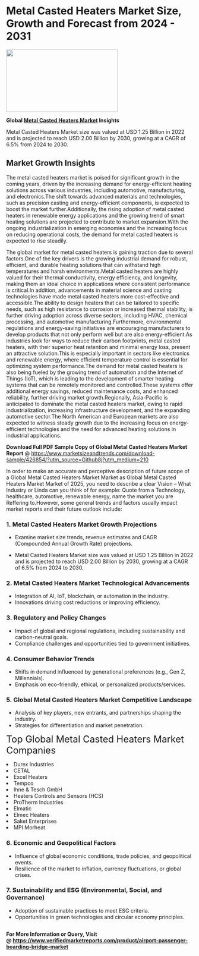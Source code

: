 <H1>Metal Casted Heaters Market Size, Growth and Forecast from 2024 - 2031</H1><img class="aligncenter size-medium wp-image-584254" src="https://thirdeyenews.in/wp-content/uploads/2024/09/Global-Market-Research-300x168.jpeg" alt="" width="300" height="168" /><p><strong>Global&nbsp;<a href="https://www.marketsizeandtrends.com/download-sample/426854/?utm_source=Github8j?utm_medium=210">Metal Casted Heaters Market</a> Insights</strong></p><p>Metal Casted Heaters Market size was valued at USD 1.25 Billion in 2022 and is projected to reach USD 2.00 Billion by 2030, growing at a CAGR of 6.5% from 2024 to 2030.</p><p><h2>Market Growth Insights</h2> <p>The metal casted heaters market is poised for significant growth in the coming years, driven by the increasing demand for energy-efficient heating solutions across various industries, including automotive, manufacturing, and electronics.The shift towards advanced materials and technologies, such as precision casting and energy-efficient components, is expected to boost the market further.Additionally, the rising adoption of metal casted heaters in renewable energy applications and the growing trend of smart heating solutions are projected to contribute to market expansion.With the ongoing industrialization in emerging economies and the increasing focus on reducing operational costs, the demand for metal casted heaters is expected to rise steadily.</p> <p>The global market for metal casted heaters is gaining traction due to several factors.One of the key drivers is the growing industrial demand for robust, efficient, and durable heating solutions that can withstand high temperatures and harsh environments.Metal casted heaters are highly valued for their thermal conductivity, energy efficiency, and longevity, making them an ideal choice in applications where consistent performance is critical.In addition, advancements in material science and casting technologies have made metal casted heaters more cost-effective and accessible.The ability to design heaters that can be tailored to specific needs, such as high resistance to corrosion or increased thermal stability, is further driving adoption across diverse sectors, including HVAC, chemical processing, and automotive manufacturing.Furthermore, environmental regulations and energy-saving initiatives are encouraging manufacturers to develop products that not only perform well but are also energy-efficient.As industries look for ways to reduce their carbon footprints, metal casted heaters, with their superior heat retention and minimal energy loss, present an attractive solution.This is especially important in sectors like electronics and renewable energy, where efficient temperature control is essential for optimizing system performance.The demand for metal casted heaters is also being fueled by the growing trend of automation and the Internet of Things (IoT), which is leading to the development of smarter heating systems that can be remotely monitored and controlled.These systems offer additional energy savings, reduced maintenance costs, and enhanced reliability, further driving market growth.Regionally, Asia-Pacific is anticipated to dominate the metal casted heaters market, owing to rapid industrialization, increasing infrastructure development, and the expanding automotive sector.The North American and European markets are also expected to witness steady growth due to the increasing focus on energy-efficient technologies and the need for advanced heating solutions in industrial applications.<p><span class=""><strong>Download Full PDF Sample Copy of Global Metal Casted Heaters Market Report</strong> @ <a href="https://www.marketsizeandtrends.com/download-sample/426854/?utm_source=Github8j?utm_medium=210" target="_blank">https://www.marketsizeandtrends.com/download-sample/426854/?utm_source=Github8j?utm_medium=210</a></span></p><p>In order to make an accurate and perceptive description of future scope of a Global&nbsp;Metal Casted Heaters Market Market as Global&nbsp;Metal Casted Heaters Market Market of 2025, you need to describe a clear Vision &ndash; What Industry or Linda can you think of for example: Quote from a Technology, healthcare, automotive, renewable energy, name the market you are Reffering to.However, some general trends and factors usually impact market reports and their future outlook include:</p><h3>1.&nbsp;<strong>Metal Casted Heaters Market Growth Projections</strong></h3><ul><li>Examine market size trends, revenue estimates and CAGR (Compounded Annual Growth Rate) projections.</li><li><p>Metal Casted Heaters Market size was valued at USD 1.25 Billion in 2022 and is projected to reach USD 2.00 Billion by 2030, growing at a CAGR of 6.5% from 2024 to 2030.</p></li></ul><h3>2.&nbsp;<strong>Metal Casted Heaters Market Technological Advancements</strong></h3><ul><li>Integration of AI, IoT, blockchain, or automation in the industry.</li><li>Innovations driving cost reductions or improving efficiency.</li></ul><h3>3.&nbsp;<strong>Regulatory and Policy Changes</strong></h3><ul><li>Impact of global and regional regulations, including sustainability and carbon-neutral goals.</li><li>Compliance challenges and opportunities tied to government initiatives.</li></ul><h3>4.&nbsp;<strong>Consumer Behavior Trends</strong></h3><ul><li>Shifts in demand influenced by generational preferences (e.g., Gen Z, Millennials).</li><li>Emphasis on eco-friendly, ethical, or personalized products/services.</li></ul><h3>5.&nbsp;<strong>Global Metal Casted Heaters Market Competitive Landscape</strong></h3><ul><li>Analysis of key players, new entrants, and partnerships shaping the industry.</li><li>Strategies for differentiation and market penetration.</li></ul><p data-pm-slice="1 1 []"><span style="color: inherit; font-family: inherit; font-size: 25px;">Top Global Metal Casted Heaters Market Companies</span></p><div class="" data-test-id=""><p><li>Durex Industries</li><li> CETAL</li><li> Excel Heaters</li><li> Tempco</li><li> Ihne & Tesch GmbH</li><li> Heaters Controls and Sensors (HCS)</li><li> ProTherm Industries</li><li> Elmatic</li><li> Elmec Heaters</li><li> Saket Enterprises</li><li> MPI Morheat</li></p></div><h3>6.&nbsp;<strong>Economic and Geopolitical Factors</strong></h3><ul><li>Influence of global economic conditions, trade policies, and geopolitical events.</li><li>Resilience of the market to inflation, currency fluctuations, or global crises.</li></ul><h3>7.&nbsp;<strong>Sustainability and ESG (Environmental, Social, and Governance)</strong></h3><ul><li>Adoption of sustainable practices to meet ESG criteria.</li><li>Opportunities in green technologies and circular economy principles.</li></ul><h2><strong style="font-size: 14px;">For More Information or Query, Visit @&nbsp;</strong><a style="background-color: #ffffff; font-size: 14px;" href="https://www.marketsizeandtrends.com/report/metal-casted-heaters-market/" target="_blank">https://www.verifiedmarketreports.com/product/airport-passenger-boarding-bridge-market</a></h2>